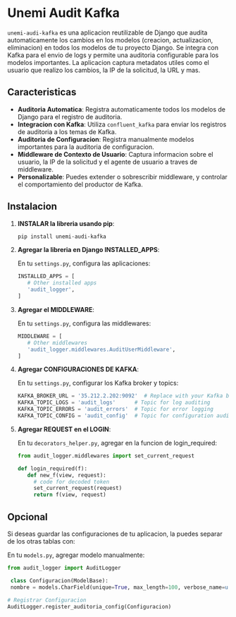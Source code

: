 # Unemi Audit Kafka

`unemi-audi-kafka` es una aplicacion reutilizable de Django que audita automaticamente los cambios en los modelos (creacion, actualizacion, eliminacion) en todos los modelos de tu proyecto Django. Se integra con Kafka para el envio de logs y permite una auditoria configurable para los modelos importantes. La aplicacion captura metadatos utiles como el usuario que realizo los cambios, la IP de la solicitud, la URL y mas.

## Caracteristicas

- **Auditoria Automatica**: Registra automaticamente todos los modelos de Django para el registro de auditoria.
- **Integracion con Kafka**: Utiliza `confluent_kafka` para enviar los registros de auditoria a los temas de Kafka.
- **Auditoria de Configuracion**: Registra manualmente modelos importantes para la auditoria de configuracion.
- **Middleware de Contexto de Usuario**: Captura informacion sobre el usuario, la IP de la solicitud y el agente de usuario a traves de middleware.
- **Personalizable**: Puedes extender o sobrescribir middleware, y controlar el comportamiento del productor de Kafka.

## Instalacion

1. **INSTALAR la libreria usando pip**:

   ```bash
   pip install unemi-audi-kafka
   
2. **Agregar la libreria en Django INSTALLED_APPS**:

    En tu `settings.py`, configura las aplicaciones:
    ```python
   INSTALLED_APPS = [
       # Other installed apps
       'audit_logger',
   ]

3. **Agregar el MIDDLEWARE**:

    En tu `settings.py`, configura las middlewares:
    ```python
   MIDDLEWARE = [
       # Other middlewares
       'audit_logger.middlewares.AuditUserMiddleware',
   ]

4. **Agregar CONFIGURACIONES DE KAFKA**:
    
    En tu `settings.py`, configurar los Kafka broker y topics:
    ```python
    KAFKA_BROKER_URL = '35.212.2.202:9092'  # Replace with your Kafka broker URL
    KAFKA_TOPIC_LOGS = 'audit_logs'      # Topic for log auditing
    KAFKA_TOPIC_ERRORS = 'audit_errors'  # Topic for error logging
    KAFKA_TOPIC_CONFIG = 'audit_config'  # Topic for configuration auditing

5. **Agregar REQUEST en el LOGIN**:

   En tu `decorators_helper.py`, agregar en la funcion de login_required:
    ```python
   from audit_logger.middlewares import set_current_request
   
   def login_required(f):
       def new_f(view, request):
         # code for decoded token
         set_current_request(request)
         return f(view, request)

## Opcional
Si deseas guardar las configuraciones de tu aplicacion, la puedes separar de los otras tablas con:

En tu `models.py`, agregar modelo manualmente:
   
   ```python
   from audit_logger import AuditLogger
   
    class Configuracion(ModelBase):
    nombre = models.CharField(unique=True, max_length=100, verbose_name=u'Nombre')
   
   # Registrar Configuracion
   AuditLogger.register_auditoria_config(Configuracion)